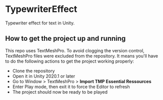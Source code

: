 # TypewriterEffect
Typewriter effect for text in Unity.


## How to get the project up and running
This repo uses TextMeshPro. To avoid clogging the version control, TextMeshPro files were excluded from the repository. 
It means you'll have to do the following actions to get the project working properly:
- Clone the repository
- Open it in Unity 2020.1 or later
- Go to Window > TextMeshPro > **Import TMP Essential Ressources**
- Enter Play mode, then exit it to force the Editor to refresh
- The project should now be ready to be played